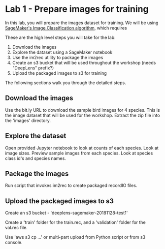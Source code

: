 # Lab 1 - Prepare images for training

In this lab, you will prepare the images dataset for training.  We will be using [SageMaker's Image Classification algorithm](https://docs.aws.amazon.com/sagemaker/latest/dg/image-classification.html), which requires 

These are the high level steps you will take for the lab:

1. Download the images
2. Explore the dataset using a SageMaker notebook
3. Use the im2rec utility to package the images
4. Create an s3 bucket that will be used throughout the workshop (needs "DeepLens" prefix?)
5. Upload the packaged images to s3 for training

The following sections walk you through the detailed steps.

## Download the images

Use the bit.ly URL to download the sample bird images for 4 species.  This is the image dataset that will be used for the workshop.  Extract the zip file into the 'images' directory.

## Explore the dataset

Open provided Jupyter notebook to look at counts of each species.  Look at image sizes.  Preview sample images from each species.  Look at species class id's and species names.

## Package the images

Run script that invokes im2rec to create packaged recordIO files.

## Upload the packaged images to s3

Create an s3 bucket - 'deeplens-sagemaker-20181128-test1'

Create a 'train' folder for the train.rec, and a 'validation' folder for the val.rec file.

Use 'aws s3 cp ...' or multi-part upload from Python script or from s3 console.
